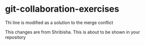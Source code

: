 # git-collaboration-exercises

Thi line is modified as a solution to the merge conflict

This changes are from Shribisha. This is about to be shown in your repository
